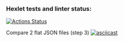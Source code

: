 ### Hexlet tests and linter status:
[![Actions Status](https://github.com/anewauroraeva/frontend-project-46/workflows/hexlet-check/badge.svg)](https://github.com/anewauroraeva/frontend-project-46/actions)

Compare 2 flat JSON files (step 3)
[![asciicast](https://asciinema.org/a/567268.svg)](https://asciinema.org/a/567268)
